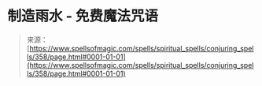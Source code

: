 <!--yml

分类：未分类

日期：2024年06月12日 18:33:02

-->

# 制造雨水 - 免费魔法咒语

> 来源：[https://www.spellsofmagic.com/spells/spiritual_spells/conjuring_spells/358/page.html#0001-01-01](https://www.spellsofmagic.com/spells/spiritual_spells/conjuring_spells/358/page.html#0001-01-01)
